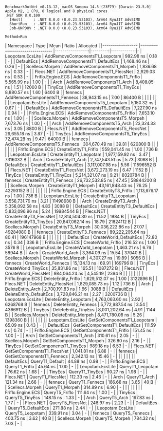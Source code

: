 ```

BenchmarkDotNet v0.13.12, macOS Sonoma 14.5 (23F79) [Darwin 23.5.0]
Apple M2, 1 CPU, 8 logical and 8 physical cores
.NET SDK 8.0.100
  [Host]     : .NET 8.0.0 (8.0.23.53103), Arm64 RyuJIT AdvSIMD
  ShortRun   : .NET 8.0.0 (8.0.23.53103), Arm64 RyuJIT AdvSIMD
  Job-UNPDOV : .NET 8.0.0 (8.0.23.53103), Arm64 RyuJIT AdvSIMD

Method=Run  

```
| Namespace         | Type                             | Mean             | Ratio    | Allocated   | 
|------------------ |--------------------------------- |-----------------:|---------:|------------:|-
| Leopotam.EcsLite  | AddRemoveComponentsT1_Leopotam   |        982.98 ns |     0.18 |           - | 
| DefaultEcs        | AddRemoveComponentsT1_DefaultEcs |      1,468.46 ns |     0.26 |           - | 
| Scellecs.Morpeh   | AddRemoveComponentsT1_Morpeh     |      1,836.68 ns |     0.33 |           - | 
| Flecs.NET         | AddRemoveComponentsT1_FlecsNet   |      2,929.03 ns |     0.53 |           - | 
| Friflo.Engine.ECS | AddRemoveComponentsT1_Friflo     |      5,565.99 ns |     1.00 |           - | 
| Arch              | AddRemoveComponentsT1_Arch       |      8,408.05 ns |     1.51 |     12000 B | 
| TinyEcs           | AddRemoveComponentsT1_TinyEcs    |      8,880.57 ns |     1.60 |      6400 B | 
| fennecs           | AddRemoveComponentsT1_Fennecs    |     38,943.15 ns |     7.00 |     86400 B | 
|                   |                                  |                  |          |             | 
| Leopotam.EcsLite  | AddRemoveComponentsT5_Leopotam   |      5,150.32 ns |     0.67 |           - | 
| DefaultEcs        | AddRemoveComponentsT5_DefaultEcs |      7,227.90 ns |     0.94 |           - | 
| Friflo.Engine.ECS | AddRemoveComponentsT5_Friflo     |      7,653.10 ns |     1.00 |           - | 
| Scellecs.Morpeh   | AddRemoveComponentsT5_Morpeh     |      7,673.76 ns |     1.00 |           - | 
| Arch              | AddRemoveComponentsT5_Arch       |     23,324.33 ns |     3.05 |      8800 B | 
| Flecs.NET         | AddRemoveComponentsT5_FlecsNet   |     29,655.18 ns |     3.87 |           - | 
| TinyEcs           | AddRemoveComponentsT5_TinyEcs    |     72,474.28 ns |     9.47 |     64000 B | 
| fennecs           | AddRemoveComponentsT5_Fennecs    |    304,670.49 ns |    39.81 |    620800 B | 
|                   |                                  |                  |          |             | 
| Friflo.Engine.ECS | CreateEntityT1_Friflo            |    559,041.45 ns |     1.00 |       736 B | 
| Leopotam.EcsLite  | CreateEntityT1_Leopotam          |  1,977,159.92 ns |     3.47 |   7316032 B | 
| Arch              | CreateEntityT1_Arch              |  2,747,543.51 ns |     5.73 |      3088 B | 
| DefaultEcs        | CreateEntityT1_DefaultEcs        |  3,117,007.98 ns |     5.56 |  11596552 B | 
| Flecs.NET         | CreateEntityT1_FlecsNet          |  3,672,273.19 ns |     6.47 |      1152 B | 
| TinyEcs           | CreateEntityT1_TinyEcs           |  5,214,321.07 ns |     9.21 |   8020784 B | 
| fennecs           | CreateEntityT1_Fennecs           | 26,732,532.85 ns |    47.45 |  58844200 B | 
| Scellecs.Morpeh   | CreateEntityT1_Morpeh            | 43,161,848.43 ns |    76.25 |  42293152 B | 
|                   |                                  |                  |          |             | 
| Friflo.Engine.ECS | CreateEntityT3_Friflo            |  1,113,676.17 ns |     1.00 |       736 B | 
| Leopotam.EcsLite  | CreateEntityT3_Leopotam          |  3,558,731.79 ns |     3.21 |  11498680 B | 
| Arch              | CreateEntityT3_Arch              |  5,358,092.58 ns |     4.83 |      3088 B | 
| DefaultEcs        | CreateEntityT3_DefaultEcs        |  5,833,096.96 ns |     5.24 |  19984544 B | 
| Flecs.NET         | CreateEntityT3_FlecsNet          | 12,814,504.30 ns |    11.52 |      1984 B | 
| TinyEcs           | CreateEntityT3_TinyEcs           | 20,847,062.14 ns |    18.79 |  21824112 B | 
| Scellecs.Morpeh   | CreateEntityT3_Morpeh            | 30,036,222.86 ns |    27.07 |  49284080 B | 
| fennecs           | CreateEntityT3_Fennecs           | 89,222,205.64 ns |    80.41 | 196147968 B | 
|                   |                                  |                  |          |             | 
| DefaultEcs        | CreateWorld_DefaultEcs           |         72.80 ns |     0.34 |       336 B | 
| Friflo.Engine.ECS | CreateWorld_Friflo               |        216.52 ns |     1.00 |      3576 B | 
| Leopotam.EcsLite  | CreateWorld_Leopotam             |      1,463.21 ns |     6.76 |     58944 B | 
| Arch              | CreateWorld_Arch                 |      3,364.09 ns |    15.54 |     37040 B | 
| Scellecs.Morpeh   | CreateWorld_Morpeh               |      4,307.27 ns |    19.89 |      5056 B | 
| fennecs           | CreateWorld_Fennecs              |     15,134.13 ns |    69.91 |    169796 B | 
| TinyEcs           | CreateWorld_TinyEcs              |     35,831.86 ns |   165.51 |   1087272 B | 
| Flecs.NET         | CreateWorld_FlecsNet             |    984,064.24 ns | 4,545.19 |      2394 B | 
|                   |                                  |                  |          |             | 
| Friflo.Engine.ECS | DeleteEntity_Friflo              |  1,629,512.07 ns |     1.00 |   3122896 B | 
| Flecs.NET         | DeleteEntity_FlecsNet            |  1,829,085.73 ns |     1.12 |       736 B | 
| Arch              | DeleteEntity_Arch                |  2,700,191.83 ns |     1.66 |      3088 B | 
| DefaultEcs        | DeleteEntity_DefaultEcs          |  3,728,846.21 ns |     2.27 |   3200736 B | 
| Leopotam.EcsLite  | DeleteEntity_Leopotam            |  4,763,063.60 ns |     2.92 |   6268768 B | 
| fennecs           | DeleteEntity_Fennecs             |  5,772,987.54 ns |     3.54 |   4366912 B | 
| TinyEcs           | DeleteEntity_TinyEcs             |  8,001,202.64 ns |     4.91 |      1144 B | 
| Scellecs.Morpeh   | DeleteEntity_Morpeh              |  8,471,780.08 ns |     5.26 |   1398360 B | 
|                   |                                  |                  |          |             | 
| Leopotam.EcsLite  | GetSetComponentsT1_Leopotam      |         65.09 ns |     0.43 |           - | 
| DefaultEcs        | GetSetComponentsT1_DefaultEcs    |        111.59 ns |     0.74 |           - | 
| Friflo.Engine.ECS | GetSetComponentsT1_Friflo        |        151.45 ns |     1.00 |           - | 
| Arch              | GetSetComponentsT1_Arch          |        310.61 ns |     2.05 |           - | 
| Scellecs.Morpeh   | GetSetComponentsT1_Morpeh        |        326.80 ns |     2.16 |           - | 
| TinyEcs           | GetSetComponentsT1_TinyEcs       |        989.18 ns |     6.53 |           - | 
| Flecs.NET         | GetSetComponentsT1_FlecsNet      |      1,041.81 ns |     6.88 |           - | 
| fennecs           | GetSetComponentsT1_Fennecs       |      2,342.13 ns |    15.46 |           - | 
|                   |                                  |                  |          |             | 
| DefaultEcs        | QueryT1_Default                  |         44.88 ns |     0.98 |           - | 
| Friflo.Engine.ECS | QueryT1_Friflo                   |         45.64 ns |     1.00 |           - | 
| Leopotam.EcsLite  | QueryT1_Leopotam                 |         76.62 ns |     1.68 |           - | 
| TinyEcs           | QueryT1_TinyEcs                  |         90.27 ns |     1.98 |           - | 
| Flecs.NET         | QueryT1_FlecsNet                 |        112.33 ns |     2.46 |           - | 
| Arch              | QueryT1_Arch                     |        121.34 ns |     2.66 |           - | 
| fennecs           | QueryT1_Fennecs                  |        166.68 ns |     3.65 |        40 B | 
| Scellecs.Morpeh   | QueryT1_Morpeh                   |        314.89 ns |     6.90 |           - | 
|                   |                                  |                  |          |             | 
| Friflo.Engine.ECS | QueryT5_Friflo                   |        111.64 ns |     1.00 |           - | 
| TinyEcs           | QueryT5_TinyEcs                  |        148.15 ns |     1.33 |           - | 
| Arch              | QueryT5_Arch                     |        197.83 ns |     1.77 |           - | 
| Flecs.NET         | QueryT5_FlecsNet                 |        248.97 ns |     2.23 |           - | 
| DefaultEcs        | QueryT5_DefaultEcs               |        271.88 ns |     2.44 |           - | 
| Leopotam.EcsLite  | QueryT5_Leopotam                 |        339.91 ns |     3.04 |           - | 
| fennecs           | QueryT5_Fennecs                  |        403.75 ns |     3.62 |        40 B | 
| Scellecs.Morpeh   | QueryT5_Morpeh                   |        784.32 ns |     7.03 |           - | 
